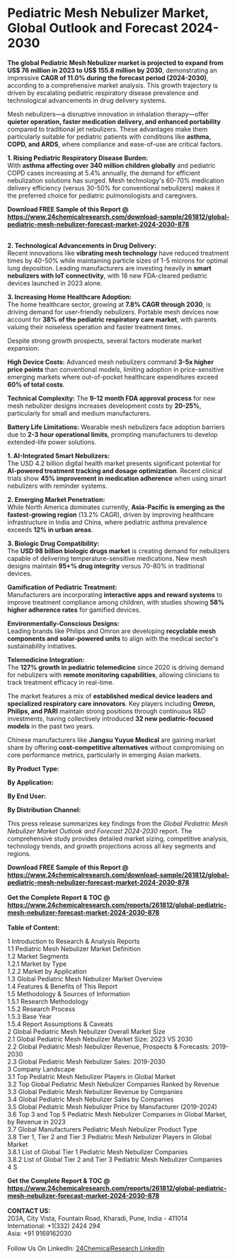 <h1>Pediatric Mesh Nebulizer Market, Global Outlook and Forecast 2024-2030</h1><p><strong>The global Pediatric Mesh Nebulizer market is projected to expand from US$ 76 million in 2023 to US$ 155.8 million by 2030</strong>, demonstrating an impressive <strong>CAGR of 11.0% during the forecast period (2024-2030)</strong>, according to a comprehensive market analysis. This growth trajectory is driven by escalating pediatric respiratory disease prevalence and technological advancements in drug delivery systems.</p><p>Mesh nebulizers—a disruptive innovation in inhalation therapy—offer <strong>quieter operation, faster medication delivery, and enhanced portability</strong> compared to traditional jet nebulizers. These advantages make them particularly suitable for pediatric patients with conditions like <strong>asthma, COPD, and ARDS</strong>, where compliance and ease-of-use are critical factors.</p><p><strong>1. Rising Pediatric Respiratory Disease Burden:</strong><br>
With <strong>asthma affecting over 340 million children globally</strong> and pediatric COPD cases increasing at 5.4% annually, the demand for efficient nebulization solutions has surged. Mesh technology's 60-70% medication delivery efficiency (versus 30-50% for conventional nebulizers) makes it the preferred choice for pediatric pulmonologists and caregivers.</p><div><b>Download FREE Sample of this Report @ 
            <a href="https://www.24chemicalresearch.com/download-sample/261812/global-pediatric-mesh-nebulizer-forecast-market-2024-2030-878">
            https://www.24chemicalresearch.com/download-sample/261812/global-pediatric-mesh-nebulizer-forecast-market-2024-2030-878</a></b></div><br><p><strong>2. Technological Advancements in Drug Delivery:</strong><br>
Recent innovations like <strong>vibrating mesh technology</strong> have reduced treatment times by 40-50% while maintaining particle sizes of 1-5 microns for optimal lung deposition. Leading manufacturers are investing heavily in <strong>smart nebulizers with IoT connectivity</strong>, with 18 new FDA-cleared pediatric devices launched in 2023 alone.</p><p><strong>3. Increasing Home Healthcare Adoption:</strong><br>
The home healthcare sector, growing at <strong>7.8% CAGR through 2030</strong>, is driving demand for user-friendly nebulizers. Portable mesh devices now account for <strong>38% of the pediatric respiratory care market</strong>, with parents valuing their noiseless operation and faster treatment times.</p><p>Despite strong growth prospects, several factors moderate market expansion:</p><p><strong>High Device Costs:</strong> Advanced mesh nebulizers command <strong>3-5x higher price points</strong> than conventional models, limiting adoption in price-sensitive emerging markets where out-of-pocket healthcare expenditures exceed <strong>60% of total costs</strong>.</p><p><strong>Technical Complexity:</strong> The <strong>9-12 month FDA approval process</strong> for new mesh nebulizer designs increases development costs by <strong>20-25%</strong>, particularly for small and medium manufacturers.</p><p><strong>Battery Life Limitations:</strong> Wearable mesh nebulizers face adoption barriers due to <strong>2-3 hour operational limits</strong>, prompting manufacturers to develop extended-life power solutions.</p><p><strong>1. AI-Integrated Smart Nebulizers:</strong><br>
The USD 4.2 billion digital health market presents significant potential for <strong>AI-powered treatment tracking and dosage optimization</strong>. Recent clinical trials show <strong>45% improvement in medication adherence</strong> when using smart nebulizers with reminder systems.</p><p><strong>2. Emerging Market Penetration:</strong><br>
While North America dominates currently, <strong>Asia-Pacific is emerging as the fastest-growing region</strong> (13.2% CAGR), driven by improving healthcare infrastructure in India and China, where pediatric asthma prevalence exceeds <strong>12% in urban areas</strong>.</p><p><strong>3. Biologic Drug Compatibility:</strong><br>
The <strong>USD 98 billion biologic drugs market</strong> is creating demand for nebulizers capable of delivering temperature-sensitive medications. New mesh designs maintain <strong>95+% drug integrity</strong> versus 70-80% in traditional devices.</p><p><strong>Gamification of Pediatric Treatment:</strong><br>
	Manufacturers are incorporating <strong>interactive apps and reward systems</strong> to improve treatment compliance among children, with studies showing <strong>58% higher adherence rates</strong> for gamified devices.</p><p><strong>Environmentally-Conscious Designs:</strong><br>
	Leading brands like Philips and Omron are developing <strong>recyclable mesh components and solar-powered units</strong> to align with the medical sector's sustainability initiatives.</p><p><strong>Telemedicine Integration:</strong><br>
	The <strong>127% growth in pediatric telemedicine</strong> since 2020 is driving demand for nebulizers with <strong>remote monitoring capabilities</strong>, allowing clinicians to track treatment efficacy in real-time.</p><p>The market features a mix of <strong>established medical device leaders and specialized respiratory care innovators</strong>. Key players including <strong>Omron, Philips, and PARI</strong> maintain strong positions through continuous R&amp;D investments, having collectively introduced <strong>32 new pediatric-focused models</strong> in the past two years.</p><p>Chinese manufacturers like <strong>Jiangsu Yuyue Medical</strong> are gaining market share by offering <strong>cost-competitive alternatives</strong> without compromising on core performance metrics, particularly in emerging Asian markets.</p><p><strong>By Product Type:</strong></p><p><strong>By Application:</strong></p><p><strong>By End User:</strong></p><p><strong>By Distribution Channel:</strong></p><p>This press release summarizes key findings from the <em>Global Pediatric Mesh Nebulizer Market Outlook and Forecast 2024-2030</em> report. The comprehensive study provides detailed market sizing, competitive analysis, technology trends, and growth projections across all key segments and regions.</p><div><b>Download FREE Sample of this Report @ 
            <a href="https://www.24chemicalresearch.com/download-sample/261812/global-pediatric-mesh-nebulizer-forecast-market-2024-2030-878">
            https://www.24chemicalresearch.com/download-sample/261812/global-pediatric-mesh-nebulizer-forecast-market-2024-2030-878</a></b></div><br><div><b>Get the Complete Report & TOC @ 
            <a href="https://www.24chemicalresearch.com/reports/261812/global-pediatric-mesh-nebulizer-forecast-market-2024-2030-878">
            https://www.24chemicalresearch.com/reports/261812/global-pediatric-mesh-nebulizer-forecast-market-2024-2030-878</a></b></div><br>
            <b>Table of Content:</b><p>1 Introduction to Research & Analysis Reports<br />
    1.1 Pediatric Mesh Nebulizer Market Definition<br />
    1.2 Market Segments<br />
        1.2.1 Market by Type<br />
        1.2.2 Market by Application<br />
    1.3 Global Pediatric Mesh Nebulizer Market Overview<br />
    1.4 Features & Benefits of This Report<br />
    1.5 Methodology & Sources of Information<br />
        1.5.1 Research Methodology<br />
        1.5.2 Research Process<br />
        1.5.3 Base Year<br />
        1.5.4 Report Assumptions & Caveats<br />
2 Global Pediatric Mesh Nebulizer Overall Market Size<br />
    2.1 Global Pediatric Mesh Nebulizer Market Size: 2023 VS 2030<br />
    2.2 Global Pediatric Mesh Nebulizer Revenue, Prospects & Forecasts: 2019-2030<br />
    2.3 Global Pediatric Mesh Nebulizer Sales: 2019-2030<br />
3 Company Landscape<br />
    3.1 Top Pediatric Mesh Nebulizer Players in Global Market<br />
    3.2 Top Global Pediatric Mesh Nebulizer Companies Ranked by Revenue<br />
    3.3 Global Pediatric Mesh Nebulizer Revenue by Companies<br />
    3.4 Global Pediatric Mesh Nebulizer Sales by Companies<br />
    3.5 Global Pediatric Mesh Nebulizer Price by Manufacturer (2019-2024)<br />
    3.6 Top 3 and Top 5 Pediatric Mesh Nebulizer Companies in Global Market, by Revenue in 2023<br />
    3.7 Global Manufacturers Pediatric Mesh Nebulizer Product Type<br />
    3.8 Tier 1, Tier 2 and Tier 3 Pediatric Mesh Nebulizer Players in Global Market<br />
        3.8.1 List of Global Tier 1 Pediatric Mesh Nebulizer Companies<br />
        3.8.2 List of Global Tier 2 and Tier 3 Pediatric Mesh Nebulizer Companies<br />
4 S</p><div><b>Get the Complete Report & TOC @ 
            <a href="https://www.24chemicalresearch.com/reports/261812/global-pediatric-mesh-nebulizer-forecast-market-2024-2030-878">
            https://www.24chemicalresearch.com/reports/261812/global-pediatric-mesh-nebulizer-forecast-market-2024-2030-878</a></b></div><br><b>CONTACT US:</b><br>
            203A, City Vista, Fountain Road, Kharadi, Pune, India - 411014<br>
            International: +1(332) 2424 294<br>
            Asia: +91 9169162030 <br><br>
            Follow Us On LinkedIn: <a href="https://www.linkedin.com/company/24chemicalresearch/">24ChemicalResearch LinkedIn</a>